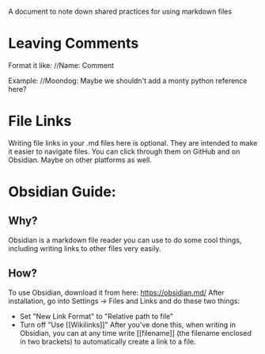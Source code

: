 A document to note down shared practices for using markdown files


# Leaving Comments
Format it like:
//Name: Comment

Example:
//Moondog: Maybe we shouldn't add a monty python reference here?

# File Links
Writing file links in your .md files here is optional. They are intended to make it easier to navigate files. You can click through them on GitHub and on Obsidian. Maybe on other platforms as well.


# Obsidian Guide:
## Why? 
Obsidian is a markdown file reader you can use to do some cool things, including writing links to other files very easily.

## How?
To use Obsidian, download it from here: https://obsidian.md/
After installation, go into Settings -> Files and Links and do these two things:
- Set "New Link Format" to "Relative path to file"
- Turn off "Use [[Wikilinks]]"
After you've done this, when writing in Obsidian, you can at any time write [[filename]] (the filename enclosed in two brackets) to automatically create a link to a file.
